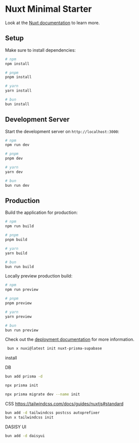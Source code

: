 # Nuxt Minimal Starter

Look at the [Nuxt documentation](https://nuxt.com/docs/getting-started/introduction) to learn more.

## Setup

Make sure to install dependencies:

```bash
# npm
npm install

# pnpm
pnpm install

# yarn
yarn install

# bun
bun install
```

## Development Server

Start the development server on `http://localhost:3000`:

```bash
# npm
npm run dev

# pnpm
pnpm dev

# yarn
yarn dev

# bun
bun run dev
```

## Production

Build the application for production:

```bash
# npm
npm run build

# pnpm
pnpm build

# yarn
yarn build

# bun
bun run build
```

Locally preview production build:

```bash
# npm
npm run preview

# pnpm
pnpm preview

# yarn
yarn preview

# bun
bun run preview
```

Check out the [deployment documentation](https://nuxt.com/docs/getting-started/deployment) for more information.



```bash
 bun x nuxi@latest init nuxt-prisma-supabase
```

install

DB

```bash
bun add prisma -d

npx prisma init

npx prisma migrate dev --name init
```

CSS https://tailwindcss.com/docs/guides/nuxtjs#standard

```bash
bun add -d tailwindcss postcss autoprefixer
bun x tailwindcss init
```

DASISY UI

```bash
bun add -d daisyui
```